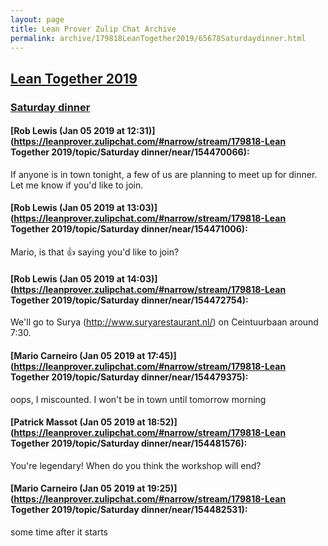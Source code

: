 ```yaml
---
layout: page
title: Lean Prover Zulip Chat Archive 
permalink: archive/179818LeanTogether2019/65678Saturdaydinner.html
---
```


## [Lean Together 2019](index.html)
### [Saturday dinner](65678Saturdaydinner.html)

#### [Rob Lewis (Jan 05 2019 at 12:31)](https://leanprover.zulipchat.com/#narrow/stream/179818-Lean Together 2019/topic/Saturday dinner/near/154470066):
If anyone is in town tonight, a few of us are planning to meet up for dinner. Let me know if you'd like to join.

#### [Rob Lewis (Jan 05 2019 at 13:03)](https://leanprover.zulipchat.com/#narrow/stream/179818-Lean Together 2019/topic/Saturday dinner/near/154471006):
Mario, is that :+1: saying you'd like to join?

#### [Rob Lewis (Jan 05 2019 at 14:03)](https://leanprover.zulipchat.com/#narrow/stream/179818-Lean Together 2019/topic/Saturday dinner/near/154472754):
We'll go to Surya (http://www.suryarestaurant.nl/) on Ceintuurbaan around 7:30.

#### [Mario Carneiro (Jan 05 2019 at 17:45)](https://leanprover.zulipchat.com/#narrow/stream/179818-Lean Together 2019/topic/Saturday dinner/near/154479375):
oops, I miscounted. I won't be in town until tomorrow morning

#### [Patrick Massot (Jan 05 2019 at 18:52)](https://leanprover.zulipchat.com/#narrow/stream/179818-Lean Together 2019/topic/Saturday dinner/near/154481576):
You're legendary! When do you think the workshop will end?

#### [Mario Carneiro (Jan 05 2019 at 19:25)](https://leanprover.zulipchat.com/#narrow/stream/179818-Lean Together 2019/topic/Saturday dinner/near/154482531):
some time after it starts

